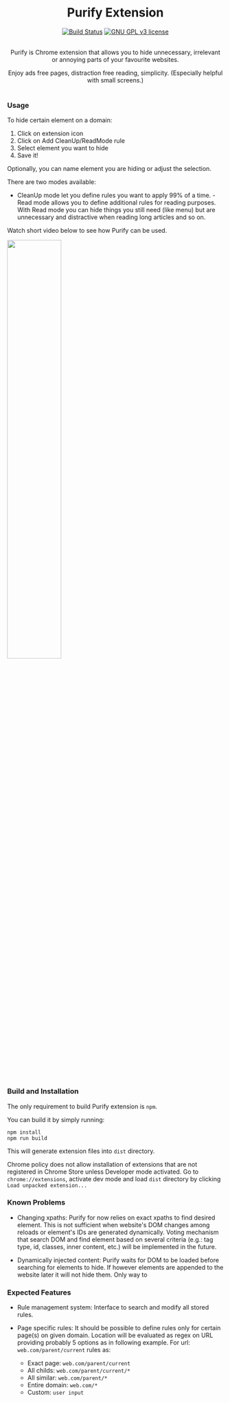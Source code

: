 <div align="center" width="75%">
  <h1>Purify Extension</h1>
  <a href="https://travis-ci.org/AdharaOrigin/tmp"><img src="https://travis-ci.org/AdharaOrigin/tmp.svg?branch=master" alt="Build Status"></a>
  <a href="https://www.gnu.org/licenses/gpl-3.0.en.html"><img src="https://img.shields.io/badge/License-GPL%20v3-blue.svg" alt="GNU GPL v3 license"></a>
  <br><br>  
  
  Purify is Chrome extension that allows you to hide unnecessary, irrelevant or annoying parts of your favourite websites.
  
  Enjoy ads free pages, distraction free reading, simplicity. (Especially helpful with small screens.)
  <br><br>
</div>


### Usage

To hide certain element on a domain:
1) Click on extension icon
2) Click on Add CleanUp/ReadMode rule
3) Select element you want to hide
4) Save it!

Optionally, you can name element you are hiding or adjust the selection.

There are two modes available:
- CleanUp mode let you define rules you want to apply 99% of a time.
-Read mode allows you to define additional rules for reading purposes. With Read mode you can hide things you still 
need (like menu) but are unnecessary and distractive when reading long articles and so on.


Watch short video below to see how Purify can be used.

<img src="https://user-images.githubusercontent.com/32511776/38954082-08292616-4351-11e8-8847-5b889555d148.jpg" width="50%"></img>


### Build and Installation
The only requirement to build Purify extension is `npm`. 

You can build it by simply running:

```
npm install
npm run build
```

This will generate extension files into `dist` directory.

Chrome policy does not allow installation of extensions 
that are not registered in Chrome Store unless Developer mode activated. Go to `chrome://extensions`, activate dev 
mode and load `dist` directory by clicking `Load unpacked extension...`  


### Known Problems

- Changing xpaths: Purify for now relies on exact xpaths to find desired element. This is not sufficient when website's 
DOM changes among reloads or element's IDs are generated dynamically. Voting mechanism that search DOM and find 
element based on several criteria (e.g.: tag type, id, classes, inner content, etc.) will be implemented in the future.

- Dynamically injected content: Purify waits for DOM to be loaded before searching for elements to hide. If however 
elements are appended to the website later it will not hide them. Only way to 


### Expected Features

- Rule management system: Interface to search and modify all stored rules.

- Page specific rules: It should be possible to define rules only for certain page(s) on given domain. Location will 
be evaluated as regex on URL providing probably 5 options as in following example. For url: `web.com/parent/current` 
rules as:
  * Exact page:     `web.com/parent/current`
  * All childs:     `web.com/parent/current/*`
  * All similar:    `web.com/parent/*`
  * Entire domain:  `web.com/*`
  * Custom:         `user input`
